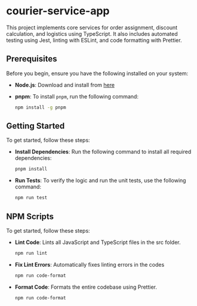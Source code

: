 # courier-service-app

This project implements core services for order assignment, discount calculation, and logistics using TypeScript. It also includes automated testing using Jest, linting with ESLint, and code formatting with Prettier.

## Prerequisites

Before you begin, ensure you have the following installed on your system:

- **Node.js**: Download and install from [here](https://nodejs.org/)
- **pnpm**: To install `pnpm`, run the following command:

  ```bash
  npm install -g pnpm
  ```

## Getting Started

To get started, follow these steps:

- **Install Dependencies**: Run the following command to install all required dependencies:

  ```bash
  pnpm install
  ```

- **Run Tests**: To verify the logic and run the unit tests, use the following command:
  ```bash
  npm run test
  ```

## NPM Scripts

To get started, follow these steps:

- **Lint Code**: Lints all JavaScript and TypeScript files in the src folder.

  ```bash
  npm run lint
  ```

- **Fix Lint Errors**: Automatically fixes linting errors in the codes

  ```bash
  npm run code-format
  ```

- **Format Code**: Formats the entire codebase using Prettier.
  ```bash
  npm run code-format
  ```
